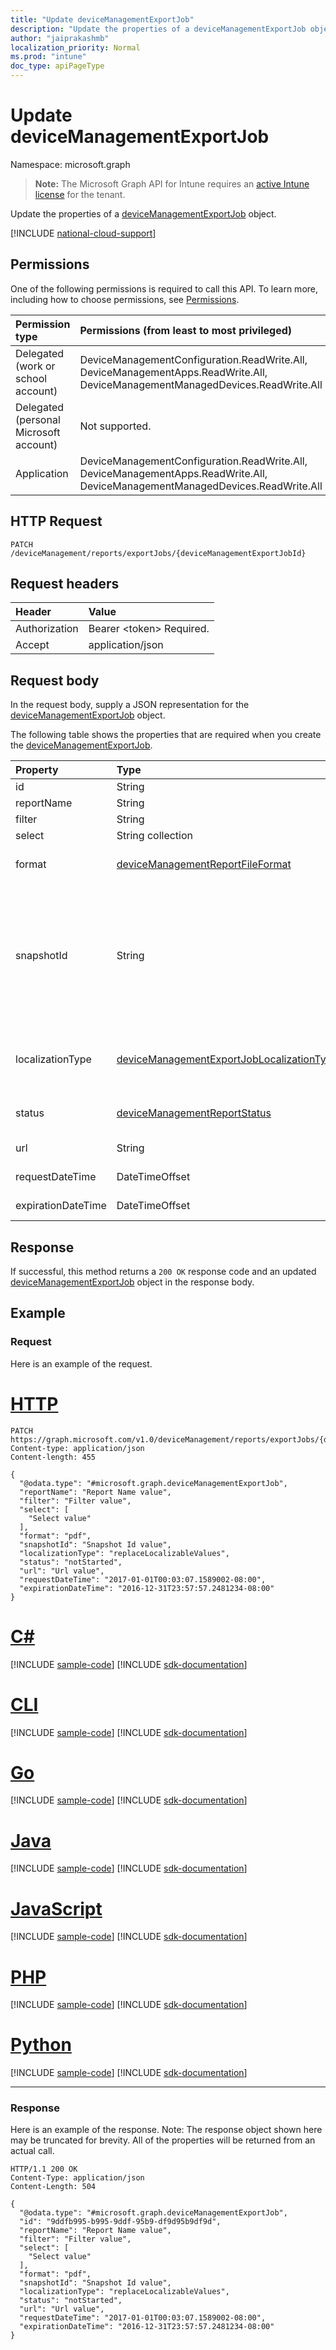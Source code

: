```yaml
---
title: "Update deviceManagementExportJob"
description: "Update the properties of a deviceManagementExportJob object."
author: "jaiprakashmb"
localization_priority: Normal
ms.prod: "intune"
doc_type: apiPageType
---
```


# Update deviceManagementExportJob

Namespace: microsoft.graph

> **Note:** The Microsoft Graph API for Intune requires an [active Intune license](https://go.microsoft.com/fwlink/?linkid=839381) for the tenant.

Update the properties of a [deviceManagementExportJob](../resources/intune-reporting-devicemanagementexportjob.md) object.

[!INCLUDE [national-cloud-support](../../includes/all-clouds.md)]

## Permissions
One of the following permissions is required to call this API. To learn more, including how to choose permissions, see [Permissions](/graph/permissions-reference).

|Permission type|Permissions (from least to most privileged)|
|:---|:---|
|Delegated (work or school account)|DeviceManagementConfiguration.ReadWrite.All, DeviceManagementApps.ReadWrite.All, DeviceManagementManagedDevices.ReadWrite.All|
|Delegated (personal Microsoft account)|Not supported.|
|Application|DeviceManagementConfiguration.ReadWrite.All, DeviceManagementApps.ReadWrite.All, DeviceManagementManagedDevices.ReadWrite.All|

## HTTP Request
<!-- {
  "blockType": "ignored"
}
-->
``` http
PATCH /deviceManagement/reports/exportJobs/{deviceManagementExportJobId}
```

## Request headers
|Header|Value|
|:---|:---|
|Authorization|Bearer &lt;token&gt; Required.|
|Accept|application/json|

## Request body
In the request body, supply a JSON representation for the [deviceManagementExportJob](../resources/intune-reporting-devicemanagementexportjob.md) object.

The following table shows the properties that are required when you create the [deviceManagementExportJob](../resources/intune-reporting-devicemanagementexportjob.md).

|Property|Type|Description|
|:---|:---|:---|
|id|String|Unique identifier for this entity|
|reportName|String|Name of the report|
|filter|String|Filters applied on the report|
|select|String collection|Columns selected from the report|
|format|[deviceManagementReportFileFormat](../resources/intune-reporting-devicemanagementreportfileformat.md)|Format of the exported report. Possible values are: `csv`, `pdf`, `json`, `unknownFutureValue`.|
|snapshotId|String|A snapshot is an identifiable subset of the dataset represented by the ReportName. A sessionId or CachedReportConfiguration id can be used here. If a sessionId is specified, Filter, Select, and OrderBy are applied to the data represented by the sessionId. Filter, Select, and OrderBy cannot be specified together with a CachedReportConfiguration id.|
|localizationType|[deviceManagementExportJobLocalizationType](../resources/intune-reporting-devicemanagementexportjoblocalizationtype.md)|Configures how the requested export job is localized. Possible values are: `localizedValuesAsAdditionalColumn`, `replaceLocalizableValues`.|
|status|[deviceManagementReportStatus](../resources/intune-reporting-devicemanagementreportstatus.md)|Status of the export job. Possible values are: `unknown`, `notStarted`, `inProgress`, `completed`, `failed`.|
|url|String|Temporary location of the exported report|
|requestDateTime|DateTimeOffset|Time that the exported report was requested|
|expirationDateTime|DateTimeOffset|Time that the exported report expires|



## Response
If successful, this method returns a `200 OK` response code and an updated [deviceManagementExportJob](../resources/intune-reporting-devicemanagementexportjob.md) object in the response body.

## Example

### Request
Here is an example of the request.

# [HTTP](#tab/http)
<!-- { "blockType": "request" , "name" : "intune_reporting_devicemanagementexportjob_update_update_devicemanagementexportjob" }-->
``` http
PATCH https://graph.microsoft.com/v1.0/deviceManagement/reports/exportJobs/{deviceManagementExportJobId}
Content-type: application/json
Content-length: 455

{
  "@odata.type": "#microsoft.graph.deviceManagementExportJob",
  "reportName": "Report Name value",
  "filter": "Filter value",
  "select": [
    "Select value"
  ],
  "format": "pdf",
  "snapshotId": "Snapshot Id value",
  "localizationType": "replaceLocalizableValues",
  "status": "notStarted",
  "url": "Url value",
  "requestDateTime": "2017-01-01T00:03:07.1589002-08:00",
  "expirationDateTime": "2016-12-31T23:57:57.2481234-08:00"
}
```

# [C#](#tab/csharp)
[!INCLUDE [sample-code](../includes/snippets/csharp/intune-reporting-devicemanagementexportjob-update-update-devicemanagementexportjob-csharp-snippets.md)]
[!INCLUDE [sdk-documentation](../includes/snippets/snippets-sdk-documentation-link.md)]

# [CLI](#tab/cli)
[!INCLUDE [sample-code](../includes/snippets/cli/intune-reporting-devicemanagementexportjob-update-update-devicemanagementexportjob-cli-snippets.md)]
[!INCLUDE [sdk-documentation](../includes/snippets/snippets-sdk-documentation-link.md)]

# [Go](#tab/go)
[!INCLUDE [sample-code](../includes/snippets/go/intune-reporting-devicemanagementexportjob-update-update-devicemanagementexportjob-go-snippets.md)]
[!INCLUDE [sdk-documentation](../includes/snippets/snippets-sdk-documentation-link.md)]

# [Java](#tab/java)
[!INCLUDE [sample-code](../includes/snippets/java/intune-reporting-devicemanagementexportjob-update-update-devicemanagementexportjob-java-snippets.md)]
[!INCLUDE [sdk-documentation](../includes/snippets/snippets-sdk-documentation-link.md)]

# [JavaScript](#tab/javascript)
[!INCLUDE [sample-code](../includes/snippets/javascript/intune-reporting-devicemanagementexportjob-update-update-devicemanagementexportjob-javascript-snippets.md)]
[!INCLUDE [sdk-documentation](../includes/snippets/snippets-sdk-documentation-link.md)]

# [PHP](#tab/php)
[!INCLUDE [sample-code](../includes/snippets/php/intune-reporting-devicemanagementexportjob-update-update-devicemanagementexportjob-php-snippets.md)]
[!INCLUDE [sdk-documentation](../includes/snippets/snippets-sdk-documentation-link.md)]

# [Python](#tab/python)
[!INCLUDE [sample-code](../includes/snippets/python/intune-reporting-devicemanagementexportjob-update-update-devicemanagementexportjob-python-snippets.md)]
[!INCLUDE [sdk-documentation](../includes/snippets/snippets-sdk-documentation-link.md)]

---

### Response
Here is an example of the response. Note: The response object shown here may be truncated for brevity. All of the properties will be returned from an actual call.

<!-- { "blockType": "response" , "@odata.type" : "microsoft.graph." }-->
``` http
HTTP/1.1 200 OK
Content-Type: application/json
Content-Length: 504

{
  "@odata.type": "#microsoft.graph.deviceManagementExportJob",
  "id": "9ddfb995-b995-9ddf-95b9-df9d95b9df9d",
  "reportName": "Report Name value",
  "filter": "Filter value",
  "select": [
    "Select value"
  ],
  "format": "pdf",
  "snapshotId": "Snapshot Id value",
  "localizationType": "replaceLocalizableValues",
  "status": "notStarted",
  "url": "Url value",
  "requestDateTime": "2017-01-01T00:03:07.1589002-08:00",
  "expirationDateTime": "2016-12-31T23:57:57.2481234-08:00"
}
```
